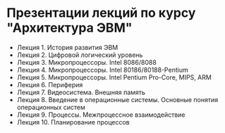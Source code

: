# Презентации лекций по курсу "Архитектура ЭВМ"

* Лекция 1. История развития ЭВМ
* Лекция 2. Цифровой логический уровень
* Лекция 3. Микропроцессоры. Intel 8086/8088
* Лекция 4. Микропроцессоры. Intel 80186/80188-Pentium
* Лекция 5. Микропроцессоры. Intel Pentium Pro-Core, MIPS, ARM 
* Лекция 6. Периферия
* Лекция 7. Видеосистема. Внешняя память
* Лекция 8. Введение в операционные системы. Основные понятия операционных систем
* Лекция 9. Процессы. Межпроцессное взаимодействие
* Лекция 10. Планирование процессов
